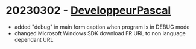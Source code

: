 # 20230302 - [DeveloppeurPascal](https://github.com/DeveloppeurPascal)

* added "debug" in main form caption when program is in DEBUG mode
* changed Microsoft Windows SDK download FR URL to non language dependant URL